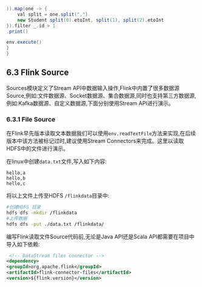 ```groovy
)).map(one -> {
    val split = one.split(",")
    new Student split(0).etoInt, split(1), split(2).etoInt
}).filter _.id > 1
.print()

env.execute()
}
}
```

## 6.3 Flink Source

Sources模块定义了Stream API中数据输入操作,Flink中内置了很多数据源Source,例如:文件数据源、Socket数据源、集合数据源,同时也支持第三方数据源,例如:Kafka数据源、自定义数据源,下面分别使用Stream API进行演示。

### 6.3.1 File Source

在Flink早先版本读取文本数据我们可以使用`env.readTextFile`方法来实现,在后续版本中该方法被标记过时,建议使用Stream Connectors来完成。这里以读取HDFS中的文件进行演示。

在linux中创建`data.txt`文件,写入如下内容:

```
hello,a
hello,b
hello,c
```

将以上文件上传至HDFS `/flinkdata`目录中:

```sh
#创建HDFS 目录
hdfs dfs -mkdir /flinkdata
#上传数据
hdfs dfs -put ./data.txt /flinkdata/
```

编写Flink读取文件Source代码前,无论是Java API还是Scala API都需要在项目中导入如下依赖:

```xml
 <!-- DataStream files connector -->
<dependency>
<groupId>org.apache.flink</groupId>
<artifactId>flink-connector-files</artifactId>
<version>${flink.version}</version>
```